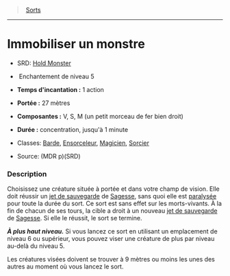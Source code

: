 ﻿---
!SpellHD
Level: 5
Type: Enchantement
CastingTime: 1 action
Range: 27 mètres
Components: V, S, M (un petit morceau de fer bien droit)
Duration: concentration, jusqu'à 1 minute
Classes: '[Barde](hd_bard.md), [Ensorceleur](hd_sorcerer.md), [Magicien](hd_wizard.md), [Sorcier](hd_warlock.md)'
Id: spells_hd.md#immobiliser-un-monstre
ParentLink: spells_hd.md#sorts
Name: Immobiliser un monstre
ParentName: Sorts
NameLevel: 1
AltName: '[Hold Monster](srd_spells_hold_monster.md)'
Source: (MDR p)(SRD)
Attributes: {}
---
> [Sorts](hd_spells.md)

---

# Immobiliser un monstre

- SRD: [Hold Monster](srd_spells_hold_monster.md)

-  Enchantement de niveau 5

- **Temps d'incantation :** 1 action

- **Portée :** 27 mètres

- **Composantes :** V, S, M (un petit morceau de fer bien droit)

- **Durée :** concentration, jusqu'à 1 minute

- Classes: [Barde](hd_bard.md), [Ensorceleur](hd_sorcerer.md), [Magicien](hd_wizard.md), [Sorcier](hd_warlock.md)

- Source: (MDR p)(SRD)

### Description

Choisissez une créature située à portée et dans votre champ de vision. Elle doit réussir un [jet de sauvegarde](hd_abilities_jets_de_sauvegarde.md) de [Sagesse](hd_abilities_wisdom.md), sans quoi elle est [paralysée](hd_conditions_paralyse.md) pour toute la durée du sort. Ce sort est sans effet sur les morts-vivants. À la fin de chacun de ses tours, la cible a droit à un nouveau [jet de sauvegarde](hd_abilities_jets_de_sauvegarde.md) de [Sagesse](hd_abilities_wisdom.md). Si elle le réussit, le sort se termine.

**_À plus haut niveau._** Si vous lancez ce sort en utilisant un emplacement de niveau 6 ou supérieur, vous pouvez viser une créature de plus par niveau au-delà du niveau 5.

Les créatures visées doivent se trouver à 9 mètres ou moins les unes des autres au moment où vous lancez le sort.

